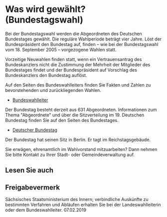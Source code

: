 # Was wird gewählt? (Bundestagswahl)

Bei der Bundestagswahl werden die Abgeordneten des Deutschen Bundestages gewählt. Die reguläre Wahlperiode beträgt vier Jahre. Löst der Bundespräsident den Bundestag auf, finden – wie bei der Bundestagswahl vom 18. September 2005 – vorgezogene Wahlen statt.

Vorzeitige Neuwahlen finden statt, wenn ein Vertrauensantrag des Bundeskanzlers nicht die Zustimmung der Mehrheit der Mitglieder des Bundestages findet und der Bundespräsident auf Vorschlag des Bundeskanzlers den Bundestag auflöst.

Auf den Seiten des Bundeswahlleiters finden Sie Fakten und Zahlen zu bevorstehenden und zurückliegenden Wahlen.

* [Bundeswahlleiter](https://www.bundeswahlleiter.de/bundeswahlleiter.html "Der Bundeswahlleiter")

Der Bundestag besteht derzeit aus 631 Abgeordneten. Informationen zum Thema "Abgeordnete" und über die Sitzverteilung im 19. Deutschen Bundestag finden Sie auf den Seiten des Bundestages.

* [Deutscher Bundestag](http://www.bundestag.de/ "Deutscher Bundestag")

Der Bundestag hat seinen Sitz in Berlin. Er tagt im Reichstagsgebäude.

Sie erwägen, ehrenamtlich im Wahlvorstand mitzuarbeiten? Dann nehmen Sie bitte Kontakt zu Ihrer Stadt- oder Gemeindeverwaltung auf.

## Lesen Sie auch

## Freigabevermerk

Sächsisches Staatsministerium des Innern; verbindliche Auskünfte zu bestimmten Verfahren und Abläufen erhalten Sie bei der Landeswahlleiterin oder dem Bundeswahlleiter. 07.02.2019
